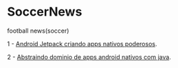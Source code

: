 # SoccerNews
football news(soccer)

1 - [Android Jetpack criando apps nativos poderosos](https://github.com/daniloescobar/SoccerNews/tree/release/android-jetpack-material-design-criando-apps-nativos-poderosos).

2 - [Abstraindo dominio de apps android nativos com java](https://github.com/daniloescobar/SoccerNews/tree/release-abstraindo-dominio-de-apps-android-nativos-com-java).
